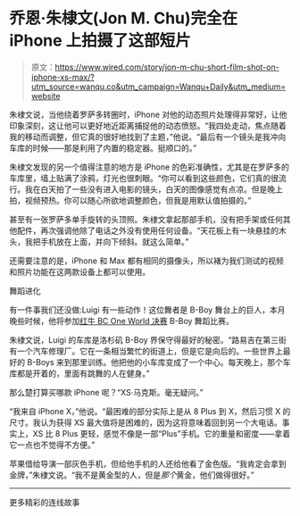 # 乔恩·朱棣文(Jon M. Chu)完全在 iPhone 上拍摄了这部短片

> 原文：<https://www.wired.com/story/jon-m-chu-short-film-shot-on-iphone-xs-max/?utm_source=wanqu.co&utm_campaign=Wanqu+Daily&utm_medium=website>

朱棣文说，当他绕着罗萨多转圈时，iPhone 对他的动态照片处理得非常好，让他印象深刻，这让他可以更好地近距离捕捉他的动态愤怒。“我四处走动，焦点随着我的移动而调整，但它真的很好地找到了主题，”他说。“最后有一个镜头是我冲向车库的时候——那是利用了内置的稳定器。挺顺口的。”

朱棣文发现的另一个值得注意的地方是 iPhone 的色彩准确性，尤其是在罗萨多的车库里，墙上贴满了涂鸦，灯光也很刺眼。“你可以看到这些颜色，它们真的很流行。我在白天拍了一些没有进入电影的镜头，白天的图像感觉有点凉。但是晚上拍，视频预热。你可以随心所欲地调整颜色，但我是用默认值拍摄的。”

甚至有一张罗萨多单手旋转的头顶照。朱棣文拿起那部手机，没有把手架或任何其他配件，再次强调他除了电话之外没有使用任何设备。“天花板上有一块悬挂的木头，我把手机放在上面，并向下倾斜。就这么简单。”

还需要注意的是，iPhone 和 Max 都有相同的摄像头，所以褚为我们测试的视频和照片功能在这两款设备上都可以使用。

舞蹈进化

有一件事我们还没做:Luigi 有一些动作！这位舞者是 B-Boy 舞台上的巨人，本月晚些时候，他将参加[红牛 BC One World 决赛](https://bcone.redbull.com/en_INT/event/red-bull-bc-one-world-final-2018) B-Boy 舞蹈比赛。

朱棣文说，Luigi 的车库是洛杉矶 B-Boy 界保守得最好的秘密。“路易吉在第三街有一个汽车修理厂。它在一条相当繁忙的街道上，但是它是向后的。一些世界上最好的 B-Boys 来到那里训练。他把他的小车库变成了一个中心。每天晚上，那个车库都是开着的，里面有跳舞的人在健身。”

那么楚打算买哪款 iPhone 呢？“XS·马克斯。毫无疑问。”

“我来自 iPhone X，”他说。“最困难的部分实际上是从 8 Plus 到 X，然后习惯 X 的尺寸。我认为获得 XS 最大值将是困难的，因为这将意味着回到另一个大电话。事实上，XS 比 8 Plus 更轻，感觉不像是一部“Plus”手机。它的重量和密度——拿着它一点也不觉得不方便。”

苹果借给导演一部灰色手机，但给他手机的人还给他看了金色版。“我肯定会拿到金牌，”朱棣文说。“我不是黄金型的人，但是*那个*黄金，他们做得很好。”

* * *

更多精彩的连线故事